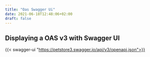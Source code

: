 ```yaml
---
title: "Oas Swagger Ui"
date: 2021-06-18T12:48:06+02:00
draft: false
---
```


## Displaying a OAS v3 with Swagger UI

{{< swagger-ui "https://petstore3.swagger.io/api/v3/openapi.json">}}
